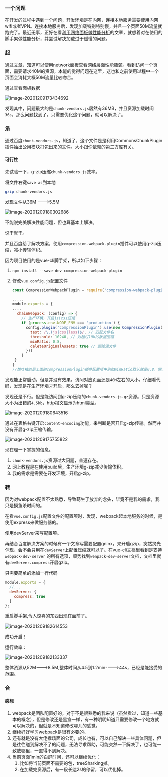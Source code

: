 ### 一个问题

在开发的过程中遇到一个问题，开发环境是在内网，连接本地服务需要使用内网wifi或者VPN。连接本地服务后，发现加载特别特别慢，并且一个页面50M流量就跑完了。最近无事，正好在看[利用网络面板做性能分析](https://time.geekbang.org/column/article/138844)的文章，就想着对在使用的脚手架做性能分析，并尝试解决加载过于缓慢的问题。

### 起

通过文章，知道可以使用network面板查看网络层面性能瓶颈。看到访问一个页面，需要请求40M的资源，本能的觉得问题在这里，这也和之前使用过程中一个页面会消耗大概50M流量比较吻合。

通过查看面板数据

![image-20201209173434692](../iamges/image-20201209173434692.png)

发现其中，问题最大的是`chunk-vendors.js`居然有36MB，并且资源加载时间`36s`，那么问题找到了。只需要优化这个问题，就可以解决了。

### 承

通过百度`chunk-vendors.js`，知道了，这个文件是是利用CommonsChunkPlugin插件抽出公用模块打包出来的文件。大小跟你依赖的第三方库有关。

#### 可行性

先试验一下，g-zip压缩`chunk-vendors.js`效率。

将文件右键`save as`到本地

```bash
gzip chunk-vendors.js
```

发现文件从36M --->5.5M

![image-20201209180302686](../iamges/image-20201209180302686.png)



不能说完美解决性能问题，但也算基本上解决。

说干就干。

并且百度给了解决方案，使用`compression-webpack-plugin`插件可以使用g-zip压缩，减小传输体积。

因为项目使用的是vue-cli脚手架，所以如下步骤：

1. `npm install --save-dev compression-webpack-plugin`

2. 修改`vue.config.js`配置文件

   ```js
   const CompressionWebpackPlugin = require('compression-webpack-plugin')
   
   .....
   module.exports = {
   ....
     chainWebpack: (config) => {
       // 生产环境，开启js\css压缩
       if (process.env.NODE_ENV === 'production') {
         config.plugin('compressionPlugin').use(new CompressionPlugin({
           test: /\.(js|css|less)$/, // 匹配文件名
           threshold: 10240, // 对超过10k的数据压缩
           minRatio: 0.8,
           deleteOriginalAssets: true // 删除源文件
         }))
       }
   	}
   }
   //想吐槽的是上面的compressionPlugin插件配置项中例如minRatio默认就是0.8，网上很多代码其实只需要看为什么需要他，真正使用，最好去看文档。
   ```

发现能正常启动，但是并没有效果。访问对应页面还是`40M`左右的大小。仔细看代码，发现是在生产环境才开启，那么去掉呢？

发现还是不行。但是能访问到g-zip压缩的`chunk-vendors.js.gz`资源。只是资源大小为出错的`4.5kb`，http报文显示为html类型。

![image-20201209180643516](../iamges/image-20201209180643516.png)

通过在表格右键开启`content-encoding`功能，来判断是否开启g-zip传输。然而并没有开启g-zip压缩传输。

![image-20201209175755822](../iamges/image-20201209175755822.png)

现在理一下掌握的信息。

1. `chunk-vendors.js`资源过大问题，普遍存在。
2. 网上教程是在使用build后，生产环境g-zip减少传输体积。
3. 我的需求是需要在开发环境，开启g-zip。

### 转

因为对webpack配置不太熟悉，导致萌生了放弃的念头，毕竟不是我的需求，我只是摸鱼杀时间的。

在看`vue.config.js`配置文件的配置项时，发现，webpack起本地服务的时候，是使用express来做服务器的。

使用devServer来写配置项。

再结合百度解决方案的时候有一个文章写需要配置gninx，来开启gzip，突然灵光乍现，会不会只用在`devServer`上配置压缩就可以了。在vue-cli文档里看到是支持`webpack-dev-server` 的所有选项，顺势找到`wenpack-dev-server`文档，文档里就有`devServer.compress`开启gzip。

只需要简单的添加一行代码

```javascript
module.exports = {
  //...
  devServer: {
    compress: true
  }
};
```

重启脚手架,令人惊喜的东西出现在面前了。

![image-20201209182614553](../iamges/image-20201209182614553.png)

成功开启！

运行效率：

![image-20201209182133337](../iamges/image-20201209182133337.png)

整体资源从52M--->8.5M,整体时间从4.5到1.2min---->44s，已经是能接受的范围。

### 合

#### 感想

1. webpack是团队配置好的，对于不是很熟悉的我来说（虽然看过，知道一些基本的概念），但是修改还是黑盒一样，有一种明明知道只需要修改一个地方就可以解决的，但就是不知道修改哪儿的感觉。
2. 继续好好学习webpack是很有必要的。
3. 还有就是没有大佬撑场面的公司，成长也有，可以自己解决一些具体问题，但是往往碰到解决不了的问题，无法寻求帮助，可能突然一下解决了，也可能一致放哪里，一直得不到解决。
4. 当前页面1min的白屏时间，还可以继续优化：
   1. 比如将当前页面不需要的包，treeSharking掉。
   2. 在加载完资源后，有一段长达2s的停留，可以优化掉。

